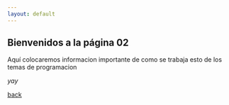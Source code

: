 ```yaml
---
layout: default
---
```


## Bienvenidos a la página 02

Aquí colocaremos informacion importante de como se trabaja esto de los temas de programacion

_yay_

[back](./)
